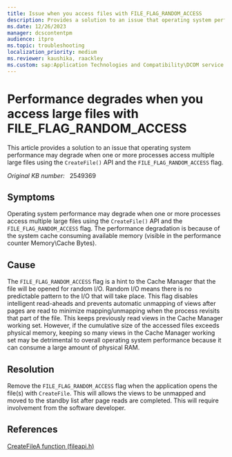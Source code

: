 ```yaml
---
title: Issue when you access files with FILE_FLAG_RANDOM_ACCESS
description: Provides a solution to an issue that operating system performance may degrade when one or more processes access multiple large files using the CreateFile() API and the FILE_FLAG_RANDOM_ACCESS flag.
ms.date: 12/26/2023
manager: dcscontentpm
audience: itpro
ms.topic: troubleshooting
localization_priority: medium
ms.reviewer: kaushika, raackley
ms.custom: sap:Application Technologies and Compatibility\DCOM service startup and permissions, csstroubleshoot
---
```

# Performance degrades when you access large files with FILE_FLAG_RANDOM_ACCESS

This article provides a solution to an issue that operating system performance may degrade when one or more processes access multiple large files using the `CreateFile()` API and the `FILE_FLAG_RANDOM_ACCESS` flag.

_Original KB number:_ &nbsp; 2549369

## Symptoms

Operating system performance may degrade when one or more processes access multiple large files using the `CreateFile()` API and the `FILE_FLAG_RANDOM_ACCESS` flag. The performance degradation is because of the system cache consuming available memory (visible in the performance counter Memory\Cache Bytes).

## Cause

The `FILE_FLAG_RANDOM_ACCESS` flag is a hint to the Cache Manager that the file will be opened for random I/O. Random I/O means there is no predictable pattern to the I/O that will take place. This flag disables intelligent read-aheads and prevents automatic unmapping of views after pages are read to minimize mapping/unmapping when the process revisits that part of the file. This keeps previously read views in the Cache Manager working set. However, if the cumulative size of the accessed files exceeds physical memory, keeping so many views in the Cache Manager working set may be detrimental to overall operating system performance because it can consume a large amount of physical RAM.

## Resolution

Remove the `FILE_FLAG_RANDOM_ACCESS` flag when the application opens the file(s) with `CreateFile`. This will allows the views to be unmapped and moved to the standby list after page reads are completed. This will require involvement from the software developer.

## References

[CreateFileA function (fileapi.h)](/windows/win32/api/fileapi/nf-fileapi-createfilea)
